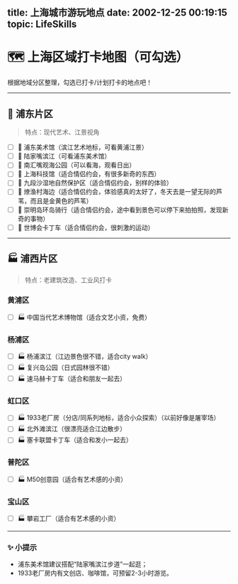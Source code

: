 title: 上海城市游玩地点
date: 2002-12-25 00:19:15
topic: LifeSkills
---

# 🗺️ 上海区域打卡地图（可勾选）

根据地域分区整理，勾选已打卡/计划打卡的地点吧！

---

## 🌉 浦东片区
> 特点：现代艺术、江景视角
- [ ] 🎨 浦东美术馆（滨江艺术地标，可看黄浦江景）
- [ ] 🎨 陆家嘴滨江（可看浦东美术馆）
- [ ] 🎨 南汇嘴观海公园（可以看海，观看日出）
- [ ] 🎨 上海科技馆（适合情侣约会，有很多新奇的东西）
- [ ] 🎨 九段沙湿地自然保护区（适合情侣约会，别样的体验）
- [ ] 🎨 燎渔村海边（适合情侣约会，体验感真的太好了，冬天去是一望无际的芦苇，而且是金黄色的芦苇）
- [ ] 🎨 崇明岛环岛骑行（适合情侣约会，途中看到景色可以停下来拍拍照，发现新奇的事物）
- [ ] 🎨 世博会卡丁车（适合情侣约会，很刺激的运动）

---

## 🏭 浦西片区
> 特点：老建筑改造、工业风打卡
### 黄浦区
- [ ] 🏭 中国当代艺术博物馆（适合文艺小资，免费）
### 杨浦区
- [ ] 🏭 杨浦滨江（江边景色很不错，适合city walk）
- [ ] 🏭 复兴岛公园（日式园林很不错）
- [ ] 🏭 速马赫卡丁车（适合和朋友一起去）
### 虹口区
- [ ] 🏭 1933老厂房（分店/同系列地标，适合小众探索）（以前好像是屠宰场）
- [ ] 🏭 北外滩滨江（很漂亮适合江边散步）
- [ ] 🏭 塞卡联盟卡丁车（适合和发小一起去）
### 普陀区
- [ ] 🏭 M50创意园（适合有艺术感的小资）
### 宝山区
- [ ] 🏭 攀岩工厂（适合有艺术感的小资）

---

### ✨ 小提示
- 浦东美术馆建议搭配“陆家嘴滨江步道”一起逛；
- 1933老厂房内有文创店、咖啡馆，可预留2-3小时游览。
